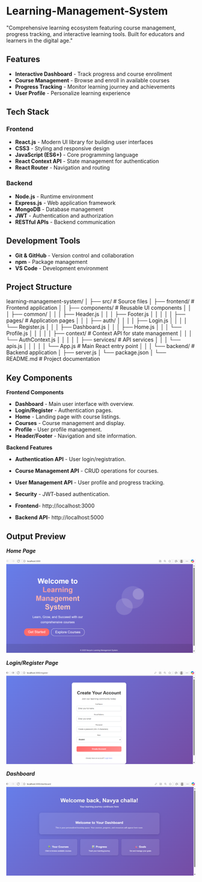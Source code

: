 # Learning-Management-System
"Comprehensive learning ecosystem featuring course management, progress tracking, and interactive learning tools. Built for educators and learners in the digital age."

 ## Features

- **Interactive Dashboard** - Track progress and course enrollment
- **Course Management** - Browse and enroll in available courses
- **Progress Tracking** - Monitor learning journey and achievements
- **User Profile** - Personalize learning experience

## Tech Stack

### Frontend

- **React.js** - Modern UI library for building user interfaces
- **CSS3** - Styling and responsive design
- **JavaScript (ES6+)** - Core programming language
- **React Context API** - State management for authentication
- **React Router** - Navigation and routing

### Backend

- **Node.js** - Runtime environment
- **Express.js** - Web application framework
- **MongoDB** - Database management
- **JWT** - Authentication and authorization
- **RESTful APIs** - Backend communication



## Development Tools
- **Git & GitHub** - Version control and collaboration
- **npm** - Package management
- **VS Code** - Development environment

##  Project Structure

learning-management-system/
│
├── src/                         # Source files
│   ├── frontend/                # Frontend application
│   │   ├── components/          # Reusable UI components
│   │   │   ├── common/
│   │   │   ├── Header.js
│   │   │   ├── Footer.js
│   │   │
│   │   ├── pages/               # Application pages
│   │   │   ├── auth/
│   │   │   │   ├── Login.js
│   │   │   │   └── Register.js
│   │   │   ├── Dashboard.js
│   │   │   ├── Home.js
│   │   │   └── Profile.js
│   │   │
│   │   ├── context/             # Context API for state management
│   │   │   └── AuthContext.js
│   │   │
│   │   ├── services/            # API services
│   │   │   └── apis.js
│   │   │
│   │   └── App.js               # Main React entry point
│   │
│   └── backend/                 # Backend application
│       ├── server.js
│       └── package.json
│
└── README.md                    # Project documentation



 ## Key Components

****Frontend Components****

- **Dashboard** - Main user interface with overview.
- **Login/Register** - Authentication pages.
- **Home** - Landing page with course listings.
- **Courses** - Course management and display.
- **Profile** - User profile management.
- **Header/Footer** - Navigation and site information.

****Backend Features****

- **Authentication API** - User login/registration.
- **Course Management API** - CRUD operations for courses.
- **User Management API** - User profile and progress tracking.
- **Security** - JWT-based authentication.

- **Frontend**- http://localhost:3000
- **Backend API**- http://localhost:5000

## Output Preview
*****Home Page*****

![Home](https://raw.githubusercontent.com/navya21-codes/Learning-Management-System/refs/heads/main/Home.png)

*****Login/Register Page*****

![Login](https://raw.githubusercontent.com/navya21-codes/Learning-Management-System/refs/heads/main/login.png)

*****Dashboard*****

![Dashboard](https://raw.githubusercontent.com/navya21-codes/Learning-Management-System/refs/heads/main/Dashboard.png)
